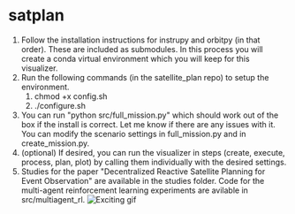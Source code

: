# satplan

1. Follow the installation instructions for instrupy and orbitpy (in that order). These are included as submodules. In this process you will create a conda virtual environment which you will keep for this visualizer.
2. Run the following commands (in the satellite_plan repo) to setup the environment.
   1. chmod +x config.sh
   2. ./configure.sh
3. You can run "python src/full_mission.py" which should work out of the box if the install is correct. Let me know if there are any issues with it. You can modify the scenario settings in full_mission.py and in create_mission.py.
4. (optional) If desired, you can run the visualizer in steps (create, execute, process, plan, plot) by calling them individually with the desired settings.
5. Studies for the paper "Decentralized Reactive Satellite Planning for Event Observation" are available in the studies folder. Code for the multi-agent reinforcement learning experiments are avilable in src/multiagent_rl.
   ![Exciting gif](https://github.com/bgorr/satplan/blob/main/example.gif?raw=true)
